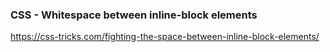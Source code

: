 ### CSS - Whitespace between inline-block elements 

https://css-tricks.com/fighting-the-space-between-inline-block-elements/